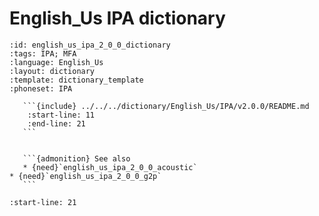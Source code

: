 
# English_Us IPA dictionary

``````{dictionary} English_Us IPA dictionary
:id: english_us_ipa_2_0_0_dictionary
:tags: IPA; MFA
:language: English_Us
:layout: dictionary
:template: dictionary_template
:phoneset: IPA

   ```{include} ../../../dictionary/English_Us/IPA/v2.0.0/README.md
    :start-line: 11
    :end-line: 21
   ```


   ```{admonition} See also
   * {need}`english_us_ipa_2_0_0_acoustic`
* {need}`english_us_ipa_2_0_0_g2p`
   ```

``````

```{include} ../../../dictionary/English_Us/IPA/v2.0.0/README.md
:start-line: 21
```
